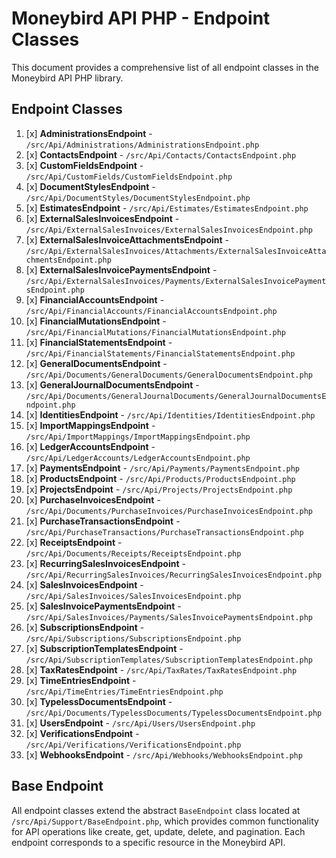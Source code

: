 # Moneybird API PHP - Endpoint Classes

This document provides a comprehensive list of all endpoint classes in the Moneybird API PHP library.

## Endpoint Classes

1. [x] **AdministrationsEndpoint** - `/src/Api/Administrations/AdministrationsEndpoint.php`
2. [x] **ContactsEndpoint** - `/src/Api/Contacts/ContactsEndpoint.php`
3. [x] **CustomFieldsEndpoint** - `/src/Api/CustomFields/CustomFieldsEndpoint.php`
4. [x] **DocumentStylesEndpoint** - `/src/Api/DocumentStyles/DocumentStylesEndpoint.php`
5. [x] **EstimatesEndpoint** - `/src/Api/Estimates/EstimatesEndpoint.php`
6. [x] **ExternalSalesInvoicesEndpoint** - `/src/Api/ExternalSalesInvoices/ExternalSalesInvoicesEndpoint.php`
7. [x] **ExternalSalesInvoiceAttachmentsEndpoint** - `/src/Api/ExternalSalesInvoices/Attachments/ExternalSalesInvoiceAttachmentsEndpoint.php`
8. [x] **ExternalSalesInvoicePaymentsEndpoint** - `/src/Api/ExternalSalesInvoices/Payments/ExternalSalesInvoicePaymentsEndpoint.php`
9. [x] **FinancialAccountsEndpoint** - `/src/Api/FinancialAccounts/FinancialAccountsEndpoint.php`
10. [x] **FinancialMutationsEndpoint** - `/src/Api/FinancialMutations/FinancialMutationsEndpoint.php`
11. [x] **FinancialStatementsEndpoint** - `/src/Api/FinancialStatements/FinancialStatementsEndpoint.php`
12. [x] **GeneralDocumentsEndpoint** - `/src/Api/Documents/GeneralDocuments/GeneralDocumentsEndpoint.php`
13. [x] **GeneralJournalDocumentsEndpoint** - `/src/Api/Documents/GeneralJournalDocuments/GeneralJournalDocumentsEndpoint.php`
14. [x] **IdentitiesEndpoint** - `/src/Api/Identities/IdentitiesEndpoint.php`
15. [x] **ImportMappingsEndpoint** - `/src/Api/ImportMappings/ImportMappingsEndpoint.php`
16. [x] **LedgerAccountsEndpoint** - `/src/Api/LedgerAccounts/LedgerAccountsEndpoint.php`
17. [x] **PaymentsEndpoint** - `/src/Api/Payments/PaymentsEndpoint.php`
18. [x] **ProductsEndpoint** - `/src/Api/Products/ProductsEndpoint.php`
19. [x] **ProjectsEndpoint** - `/src/Api/Projects/ProjectsEndpoint.php`
20. [x] **PurchaseInvoicesEndpoint** - `/src/Api/Documents/PurchaseInvoices/PurchaseInvoicesEndpoint.php`
21. [x] **PurchaseTransactionsEndpoint** - `/src/Api/PurchaseTransactions/PurchaseTransactionsEndpoint.php`
22. [x] **ReceiptsEndpoint** - `/src/Api/Documents/Receipts/ReceiptsEndpoint.php`
23. [x] **RecurringSalesInvoicesEndpoint** - `/src/Api/RecurringSalesInvoices/RecurringSalesInvoicesEndpoint.php`
24. [x] **SalesInvoicesEndpoint** - `/src/Api/SalesInvoices/SalesInvoicesEndpoint.php`
25. [x] **SalesInvoicePaymentsEndpoint** - `/src/Api/SalesInvoices/Payments/SalesInvoicePaymentsEndpoint.php`
26. [x] **SubscriptionsEndpoint** - `/src/Api/Subscriptions/SubscriptionsEndpoint.php`
27. [x] **SubscriptionTemplatesEndpoint** - `/src/Api/SubscriptionTemplates/SubscriptionTemplatesEndpoint.php`
28. [x] **TaxRatesEndpoint** - `/src/Api/TaxRates/TaxRatesEndpoint.php`
29. [x] **TimeEntriesEndpoint** - `/src/Api/TimeEntries/TimeEntriesEndpoint.php`
30. [x] **TypelessDocumentsEndpoint** - `/src/Api/Documents/TypelessDocuments/TypelessDocumentsEndpoint.php`
31. [x] **UsersEndpoint** - `/src/Api/Users/UsersEndpoint.php`
32. [x] **VerificationsEndpoint** - `/src/Api/Verifications/VerificationsEndpoint.php`
33. [x] **WebhooksEndpoint** - `/src/Api/Webhooks/WebhooksEndpoint.php`

## Base Endpoint

All endpoint classes extend the abstract `BaseEndpoint` class located at `/src/Api/Support/BaseEndpoint.php`, which provides common functionality for API operations like create, get, update, delete, and pagination. Each endpoint corresponds to a specific resource in the Moneybird API.